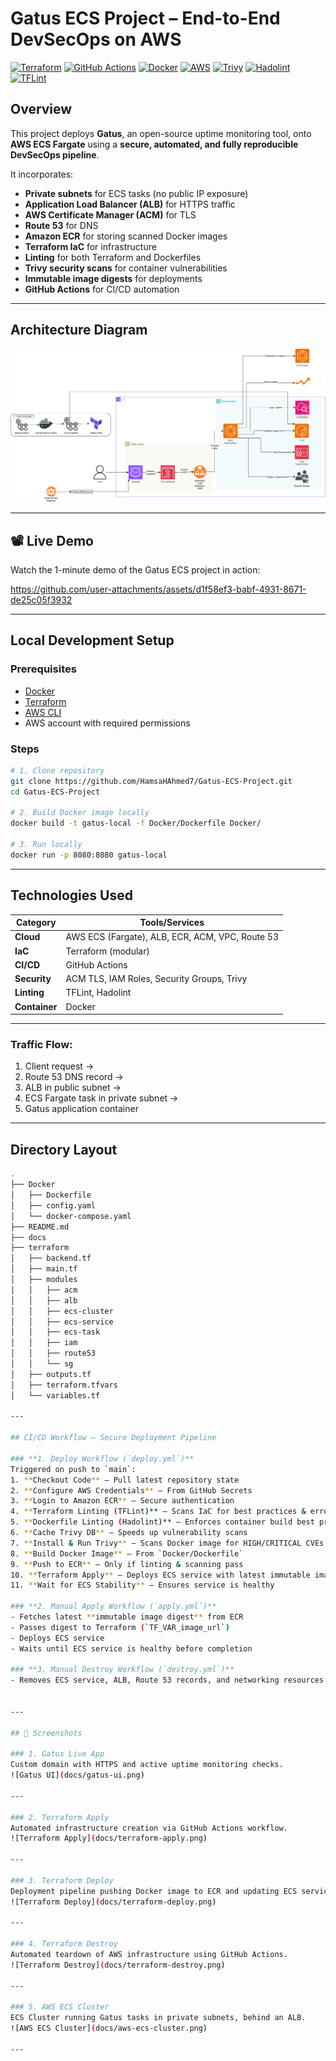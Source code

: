 # Gatus ECS Project – End-to-End DevSecOps on AWS

[![Terraform](https://img.shields.io/badge/IaC-Terraform-623CE4?logo=terraform&logoColor=white)](https://www.terraform.io/)
[![GitHub Actions](https://img.shields.io/badge/CI%2FCD-GitHub_Actions-2088FF?logo=githubactions&logoColor=white)](https://github.com/features/actions)
[![Docker](https://img.shields.io/badge/Container-Docker-2496ED?logo=docker&logoColor=white)](https://www.docker.com/)
[![AWS](https://img.shields.io/badge/Cloud-AWS-FF9900?logo=amazonaws&logoColor=white)](https://aws.amazon.com/)
[![Trivy](https://img.shields.io/badge/Security-Trivy-1904DA?logo=aqua&logoColor=white)](https://aquasecurity.github.io/trivy/)
[![Hadolint](https://img.shields.io/badge/Lint-Hadolint-ff69b4)](https://github.com/hadolint/hadolint)
[![TFLint](https://img.shields.io/badge/Lint-TFLint-4B8BBE)](https://github.com/terraform-linters/tflint)

## Overview

This project deploys **Gatus**, an open-source uptime monitoring tool, onto **AWS ECS Fargate** using a **secure, automated, and fully reproducible DevSecOps pipeline**.

It incorporates:
- **Private subnets** for ECS tasks (no public IP exposure)
- **Application Load Balancer (ALB)** for HTTPS traffic
- **AWS Certificate Manager (ACM)** for TLS
- **Route 53** for DNS
- **Amazon ECR** for storing scanned Docker images
- **Terraform IaC** for infrastructure
- **Linting** for both Terraform and Dockerfiles
- **Trivy security scans** for container vulnerabilities
- **Immutable image digests** for deployments
- **GitHub Actions** for CI/CD automation
---
## Architecture Diagram

![ECS Architecture](docs/gatus2.drawio.png)


---

## 📽 Live Demo

Watch the 1-minute demo of the Gatus ECS project in action:

https://github.com/user-attachments/assets/d1f58ef3-babf-4931-8671-de25c05f3932


---
## Local Development Setup

### Prerequisites
- [Docker](https://www.docker.com/)
- [Terraform](https://www.terraform.io/)
- [AWS CLI](https://aws.amazon.com/cli/)
- AWS account with required permissions

### Steps

```bash
# 1. Clone repository
git clone https://github.com/HamsaHAhmed7/Gatus-ECS-Project.git
cd Gatus-ECS-Project

# 2. Build Docker image locally
docker build -t gatus-local -f Docker/Dockerfile Docker/

# 3. Run locally
docker run -p 8080:8080 gatus-local
```

---


## Technologies Used

| Category       | Tools/Services                             |
|----------------|---------------------------------------------|
| **Cloud**      | AWS ECS (Fargate), ALB, ECR, ACM, VPC, Route 53 |
| **IaC**        | Terraform (modular)                         |
| **CI/CD**      | GitHub Actions                              |
| **Security**   | ACM TLS, IAM Roles, Security Groups, Trivy   |
| **Linting**    | TFLint, Hadolint                             |
| **Container**  | Docker                                      |

---

### Traffic Flow:
1. Client request →  
2. Route 53 DNS record →  
3. ALB in public subnet →  
4. ECS Fargate task in private subnet →  
5. Gatus application container

---

## Directory Layout

```bash
.
├── Docker
│   ├── Dockerfile
│   ├── config.yaml
│   └── docker-compose.yaml
├── README.md
├── docs
├── terraform
│   ├── backend.tf
│   ├── main.tf
│   ├── modules
│   │   ├── acm
│   │   ├── alb
│   │   ├── ecs-cluster
│   │   ├── ecs-service
│   │   ├── ecs-task
│   │   ├── iam
│   │   ├── route53
│   │   └── sg
│   ├── outputs.tf
│   ├── terraform.tfvars
│   └── variables.tf

---

## CI/CD Workflow – Secure Deployment Pipeline

### **1. Deploy Workflow (`deploy.yml`)**
Triggered on push to `main`:
1. **Checkout Code** – Pull latest repository state
2. **Configure AWS Credentials** – From GitHub Secrets
3. **Login to Amazon ECR** – Secure authentication
4. **Terraform Linting (TFLint)** – Scans IaC for best practices & errors
5. **Dockerfile Linting (Hadolint)** – Enforces container build best practices
6. **Cache Trivy DB** – Speeds up vulnerability scans
7. **Install & Run Trivy** – Scans Docker image for HIGH/CRITICAL CVEs
8. **Build Docker Image** – From `Docker/Dockerfile`
9. **Push to ECR** – Only if linting & scanning pass
10. **Terraform Apply** – Deploys ECS service with latest immutable image digest
11. **Wait for ECS Stability** – Ensures service is healthy

### **2. Manual Apply Workflow (`apply.yml`)**
- Fetches latest **immutable image digest** from ECR
- Passes digest to Terraform (`TF_VAR_image_url`)
- Deploys ECS service
- Waits until ECS service is healthy before completion

### **3. Manual Destroy Workflow (`destroy.yml`)**
- Removes ECS service, ALB, Route 53 records, and networking resources


---

## 📸 Screenshots

### 1. Gatus Live App
Custom domain with HTTPS and active uptime monitoring checks.  
![Gatus UI](docs/gatus-ui.png)

---

### 2. Terraform Apply
Automated infrastructure creation via GitHub Actions workflow.  
![Terraform Apply](docs/terraform-apply.png)

---

### 3. Terraform Deploy
Deployment pipeline pushing Docker image to ECR and updating ECS service.  
![Terraform Deploy](docs/terraform-deploy.png)

---

### 4. Terraform Destroy
Automated teardown of AWS infrastructure using GitHub Actions.  
![Terraform Destroy](docs/terraform-destroy.png)

---

### 5. AWS ECS Cluster
ECS Cluster running Gatus tasks in private subnets, behind an ALB.  
![AWS ECS Cluster](docs/aws-ecs-cluster.png)

---